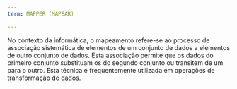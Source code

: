 ```yaml
---
term: MAPPER (MAPEAR)

---
```

No contexto da informática, o mapeamento refere-se ao processo de associação sistemática de elementos de um conjunto de dados a elementos de outro conjunto de dados. Esta associação permite que os dados do primeiro conjunto substituam os do segundo conjunto ou transitem de um para o outro. Esta técnica é frequentemente utilizada em operações de transformação de dados.
